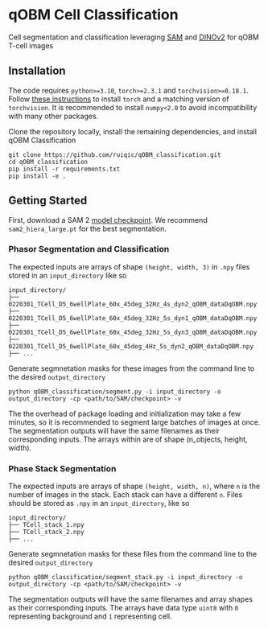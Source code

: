 # qOBM Cell Classification

Cell segmentation and classification leveraging [SAM](https://github.com/facebookresearch/segment-anything) and [DINOv2](https://github.com/facebookresearch/dinov2) for qOBM T-cell images

## Installation

The code requires `python>=3.10`, `torch>=2.3.1` and `torchvision>=0.18.1`. Follow [these instructions](https://pytorch.org/get-started/locally/) to install `torch` and a matching version of `torchvision`. It is recommended to install `numpy<2.0` to avoid incompatibility with many other packages.


Clone the repository locally, install the remaining dependencies, and install qOBM Classification

```console
git clone https://github.com/ruiqic/qOBM_classification.git
cd qOBM_classification
pip install -r requirements.txt
pip install -e .
```

## Getting Started

First, download a SAM 2 [model checkpoint](https://github.com/facebookresearch/segment-anything-2/tree/main?tab=readme-ov-file#download-checkpoints). We recommend `sam2_hiera_large.pt` for the best segmentation.

### Phasor Segmentation and Classification

The expected inputs are arrays of shape `(height, width, 3)` in `.npy` files stored in an `input_directory` like so 

```
input_directory/
├── 0220301_TCell_D5_6wellPlate_60x_45deg_32Hz_4s_dyn2_qOBM_dataDqOBM.npy
├── 0220301_TCell_D5_6wellPlate_60x_45deg_32Hz_5s_dyn1_qOBM_dataDqOBM.npy
├── 0220301_TCell_D5_6wellPlate_60x_45deg_32Hz_5s_dyn3_qOBM_dataDqOBM.npy
├── 0220301_TCell_D5_6wellPlate_60x_45deg_4Hz_5s_dyn2_qOBM_dataDqOBM.npy
├── ...
```

Generate segmnetation masks for these images from the command line to the desired `output_directory`

```console
python qOBM_classification/segment.py -i input_directory -o output_directory -cp <path/to/SAM/checkpoint> -v
```

The the overhead of package loading and initialization may take a few minutes, so it is recommended to segment large batches of images at once. The segmentation outputs will have the same filenames as their corresponding inputs. The arrays within are of shape (n_objects, height, width).

### Phase Stack Segmentation

The expected inputs are arrays of shape `(height, width, n)`, where `n` is the number of images in the stack. Each stack can have a different `n`. Files should be stored as `.npy` in an `input_directory`, like so 

```
input_directory/
├── TCell_stack_1.npy
├── TCell_stack_2.npy
├── ...
```

Generate segmnetation masks for these files from the command line to the desired `output_directory`

```console
python qOBM_classification/segment_stack.py -i input_directory -o output_directory -cp <path/to/SAM/checkpoint> -v
```

The segmentation outputs will have the same filenames and array shapes as their corresponding inputs. The arrays have data type `uint8` with `0` representing background and `1` representing cell.
